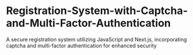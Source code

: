 # Registration-System-with-Captcha-and-Multi-Factor-Authentication
 A secure registration  system utilizing JavaScript and Next.js, incorporating captcha and multi-factor authentication for  enhanced security
